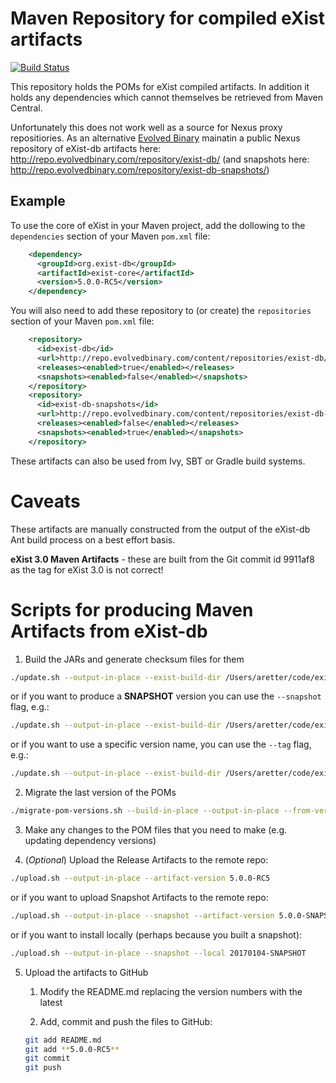 # Maven Repository for compiled eXist artifacts
[![Build Status](https://travis-ci.org/eXist-db/mvn-repo.png?branch=master)](https://travis-ci.org/eXist-db/mvn-repo)

This repository holds the POMs for eXist compiled artifacts. In addition it holds any dependencies which cannot themselves be retrieved from Maven Central.

Unfortunately this does not work well as a source for Nexus proxy repositiories. As an alternative [Evolved Binary](http://www.evolvedbinary.com) mainatin a public Nexus repository of eXist-db artifacts here: http://repo.evolvedbinary.com/repository/exist-db/ (and snapshots here: http://repo.evolvedbinary.com/repository/exist-db-snapshots/)

## Example

To use the core of eXist in your Maven project, add the dollowing to the `dependencies` section of your Maven `pom.xml` file:

```xml
    <dependency>
      <groupId>org.exist-db</groupId>
      <artifactId>exist-core</artifactId>
      <version>5.0.0-RC5</version>
    </dependency>
```

You will also need to add these repository to (or create) the `repositories` section of your Maven `pom.xml` file:

```xml
    <repository>
      <id>exist-db</id>
      <url>http://repo.evolvedbinary.com/content/repositories/exist-db/</url>
      <releases><enabled>true</enabled></releases>
      <snapshots><enabled>false</enabled></snapshots>
    </repository>
    <repository>
      <id>exist-db-snapshots</id>
      <url>http://repo.evolvedbinary.com/content/repositories/exist-db-snapshots/</url>
      <releases><enabled>false</enabled></releases>
      <snapshots><enabled>true</enabled></snapshots>
    </repository>
```

These artifacts can also be used from Ivy, SBT or Gradle build systems.


Caveats
=======

These artifacts are manually constructed from the output of the eXist-db Ant build process on a best effort basis.

**eXist 3.0 Maven Artifacts** - these are built from the Git commit id 9911af8 as the tag for eXist 3.0 is not correct!


Scripts for producing Maven Artifacts from eXist-db
===================================================

1. Build the JARs and generate checksum files for them

```bash
./update.sh --output-in-place --exist-build-dir /Users/aretter/code/exist-for-release
```

or if you want to produce a **SNAPSHOT** version you can use the `--snapshot` flag, e.g.:

```bash
./update.sh --output-in-place --exist-build-dir /Users/aretter/code/exist-for-release --shapshot
```

or if you want to use a specific version name, you can use the `--tag` flag, e.g.:

```bash
./update.sh --output-in-place --exist-build-dir /Users/aretter/code/exist-for-release --tag 5.0.0-RC5
```

2. Migrate the last version of the POMs

```bash
./migrate-pom-versions.sh --build-in-place --output-in-place --from-version 5.0.0-RC4 --to-version 5.0.0-RC5
```

3. Make any changes to the POM files that you need to make (e.g. updating dependency versions)


4. (*Optional*) Upload the Release Artifacts to the remote repo:
```bash
./upload.sh --output-in-place --artifact-version 5.0.0-RC5
```

or if you want to upload Snapshot Artifacts to the remote repo:
```bash
./upload.sh --output-in-place --snapshot --artifact-version 5.0.0-SNAPSHOT
```

or if you want to install locally (perhaps because you built a snapshot):

```bash
./upload.sh --output-in-place --snapshot --local 20170104-SNAPSHOT
```

5. Upload the artifacts to GitHub

    1. Modify the README.md replacing the version numbers with the latest

    2. Add, commit and push the files to GitHub:

    ```bash
    git add README.md
    git add **5.0.0-RC5**
    git commit
    git push
    ```

